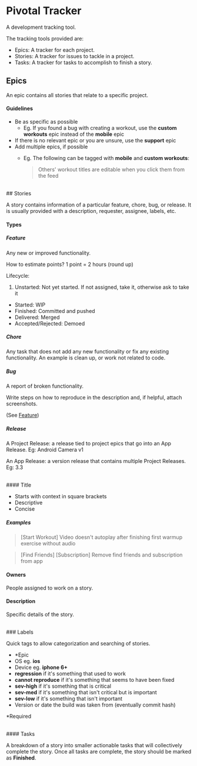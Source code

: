 # Pivotal Tracker

A development tracking tool.

The tracking tools provided are:

- Epics: A tracker for each project.
- Stories: A tracker for issues to tackle in a project.
- Tasks: A tracker for tasks to accomplish to finish a story.


## Epics

An epic contains all stories that relate to a specific project.

#### Guidelines

* Be as specific as possible
  * Eg. If you found a bug with creating a workout, use the **custom workouts** epic instead of the **mobile** epic
* If there is no relevant epic or you are unsure, use the **support** epic
* Add multiple epics, if possible
  * Eg. The following can be tagged with **mobile** and **custom workouts**:

    > Others' workout titles are editable when you click them from the feed



<br />
## Stories

A story contains information of a particular feature, chore, bug, or release. It is usually provided with a description, requester, assignee, labels, etc.


#### Types

##### Feature

Any new or improved functionality.

How to estimate points? 1 point = 2 hours (round up)

Lifecycle:

1. Unstarted: Not yet started. If not assigned, take it, otherwise ask to take it
* Started: WIP
* Finished: Committed and pushed
* Delivered: Merged
* Accepted/Rejected: Demoed


##### Chore

Any task that does not add any new functionality or fix any existing functionality. An example is clean up, or work not related to code.


##### Bug

A report of broken functionality.

Write steps on how to reproduce in the description and, if helpful, attach screenshots.

(See [Feature](#Feature))


##### Release

A Project Release: a release tied to project epics that go into an App Release. Eg: Android Camera v1

An App Release: a version release that contains multiple Project Releases. Eg: 3.3



<br />
#### Title

* Starts with context in square brackets
* Descriptive
* Concise

##### Examples

> [Start Workout] Video doesn't autoplay after finishing first warmup exercise without audio

> [Find Friends] [Subscription] Remove find friends and subscription from app



#### Owners

People assigned to work on a story.



#### Description

Specific details of the story.



<br />
### Labels

Quick tags to allow categorization and searching of stories.

* *Epic
* OS eg. **ios**
* Device eg. **iphone 6+**
* **regression** if it's something that used to work
* **cannot reproduce** if it's something that seems to have been fixed
* **sev-high** if it's something that is critical
* **sev-med** if it's something that isn't critical but is important
* **sev-low** if it's something that isn't important
* Version or date the build was taken from (eventually commit hash)

*Required



<br />
#### Tasks

A breakdown of a story into smaller actionable tasks that will collectively complete the story. Once all tasks are complete, the story should be marked as **Finished**.
